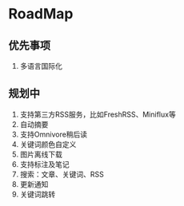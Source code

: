 # RoadMap

## 优先事项

1. 多语言国际化

## 规划中

1. 支持第三方RSS服务，比如FreshRSS、Miniflux等
2. 自动摘要
3. 支持Omnivore稍后读
4. 关键词颜色自定义
5. 图片离线下载
6. 支持标注及笔记
7. 搜索：文章、关键词、RSS
8. 更新通知
9. 关键词跳转


